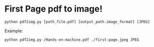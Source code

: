# First Page pdf to image!

    python pdf2img.py [path_file.pdf] [output_path.image_format] [JPEG] 

Example:

    python pdf2img.py /Hands-on-machine.pdf ./first-page.jpeg JPEG


